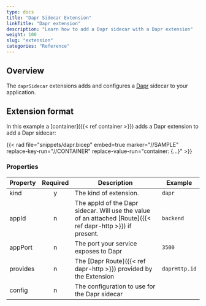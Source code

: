 ```yaml
---
type: docs
title: "Dapr Sidecar Extension"
linkTitle: "Dapr extension"
description: "Learn how to add a Dapr sidecar with a Dapr extension"
weight: 100
slug: "extension"
categories: "Reference"
---
```


## Overview

The `daprSidecar` extensions adds and configures a [Dapr](https://dapr.io) sidecar to your application.

## Extension format

In this example a [container]({{< ref container >}}) adds a Dapr extension to add a Dapr sidecar:

{{< rad file="snippets/dapr.bicep" embed=true marker="//SAMPLE" replace-key-run="//CONTAINER" replace-value-run="container: {...}" >}}

### Properties

| Property | Required | Description | Example |
|----------|:--------:|-------------|---------|
| kind | y | The kind of extension. | `dapr`
| appId | n | The appId of the Dapr sidecar. Will use the value of an attached [Route]({{< ref dapr-http >}}) if present. | `backend` |
| appPort | n | The port your service exposes to Dapr | `3500`
| provides | n | The [Dapr Route]({{< ref dapr-http >}}) provided by the Extension | `daprHttp.id`
| config | n | The configuration to use for the Dapr sidecar |
